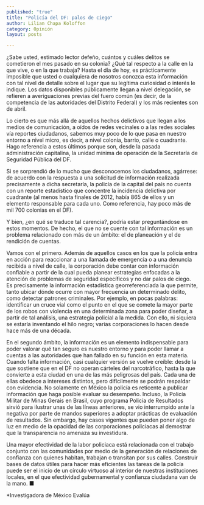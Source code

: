 ```yaml
---
published: "true"
title: "Policía del DF: palos de ciego"
author: Lilian Chapa Koloffon
category: Opinión
layout: posts

---
```


¿Sabe usted, estimado lector defeño, cuántos y cuáles delitos se cometieron el mes pasado en su colonia? ¿Qué tal respecto a la calle en la que vive, o en la que trabaja? Hasta el día de hoy, es prácticamente imposible que usted o cualquiera de nosotros conozca esta información con tal nivel de detalle sobre el lugar que su legítima curiosidad o interés le indique. Los datos disponibles públicamente llegan a nivel delegación, se refieren a averiguaciones previas del fuero común (es decir, de la competencia de las autoridades del Distrito Federal) y los más recientes son de abril. 

Lo cierto es que más allá de aquellos hechos delictivos que llegan a los medios de comunicación, a oídos de redes vecinales o a las redes sociales vía reportes ciudadanos, sabemos muy poco de lo que pasa en nuestro entorno a nivel micro, es decir, a nivel colonia, barrio, calle o cuadrante. Hago referencia a estos últimos porque son, desde la pasada administración capitalina, la unidad mínima de operación de la Secretaría de Seguridad Pública del DF.

Si se sorprendió de lo mucho que desconocemos los ciudadanos, agárrese: de acuerdo con la respuesta a una solicitud de información realizada precisamente a dicha secretaría, la policía de la capital del país no cuenta con un reporte estadístico que concentre la incidencia delictiva por cuadrante (al menos hasta finales de 2012, había 865 de ellos y un elemento responsable para cada uno. Como referencia, hay poco más de mil 700 colonias en el DF). 

Y bien, ¿en qué se traduce tal carencia?, podría estar preguntándose en estos momentos. De hecho, el que no se cuente con tal información es un problema relacionado con más de un ámbito: el de planeación y el de rendición de cuentas.

Vamos con el primero. Además de aquellos casos en los que la policía entra en acción para reaccionar a una llamada de emergencia o a una denuncia recibida a nivel de calle, la corporación debe contar con información confiable a partir de la cual pueda planear estrategias enfocadas a la atención de problemas de seguridad específicos y no dar palos de ciego. Es precisamente la información estadística georreferenciada la que permite, tanto ubicar dónde ocurre con mayor frecuencia un determinado delito, como detectar patrones criminales. Por ejemplo, en pocas palabras: identificar un cruce vial como el punto en el que se comete la mayor parte de los robos con violencia en una determinada zona para poder diseñar, a partir de tal análisis, una estrategia policial a la medida. Con ello, ni siquiera se estaría inventando el hilo negro; varias corporaciones lo hacen desde hace más de una década. 

En el segundo ámbito, la información es un elemento indispensable para poder valorar qué tan seguro es nuestro entorno y para poder llamar a cuentas a las autoridades que han fallado en su función en esta materia. Cuando falta información, casi cualquier versión se vuelve creíble: desde la que sostiene que en el DF no operan cárteles del narcotráfico, hasta la que convierte a esta ciudad en una de las más peligrosas del país. Cada una de ellas obedece a intereses distintos, pero difícilmente se podrán respaldar con evidencia. 
No solamente en México la policía es reticente a publicar información que haga posible evaluar su desempeño. Incluso, la Policía Militar de Minas Gerais en Brasil, cuyo programa Policía de Resultados sirvió para ilustrar unas de las líneas anteriores, se vio interrumpido ante la negativa por parte de mandos superiores a adoptar prácticas de evaluación de resultados. Sin embargo, hay casos vigentes que pueden poner algo de luz en medio de la opacidad de las corporaciones policiacas al demostrar que la transparencia no amenaza su investidura. 

Una mayor efectividad de la labor policiaca está relacionada con el trabajo conjunto con las comunidades por medio de la generación de relaciones de confianza con quienes habitan, trabajan o transitan por sus calles. Construir bases de datos útiles para hacer más eficientes las tareas de la policía puede ser el inicio de un círculo virtuoso al interior de nuestras instituciones locales, en el que efectividad gubernamental y confianza ciudadana van de la mano. ■

*Investigadora de México Evalúa

